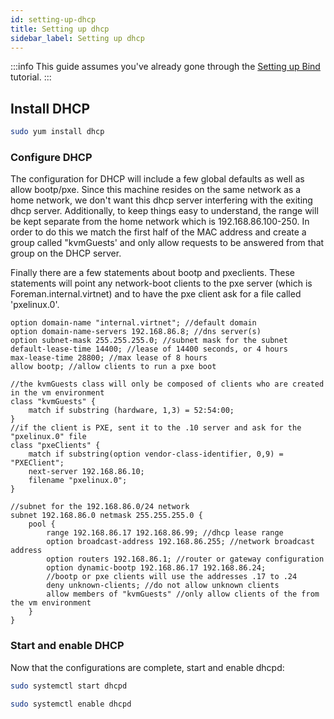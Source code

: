 ```yaml
---
id: setting-up-dhcp
title: Setting up dhcp
sidebar_label: Setting up dhcp
---
```

:::info
This guide assumes you've already gone through the [Setting up Bind](setting-up-bind.md) tutorial.
:::

## Install DHCP
```bash
sudo yum install dhcp
```

### Configure DHCP
The configuration for DHCP will include a few global defaults as well as allow bootp/pxe. Since this machine resides on the same network as a home network, we don't want this dhcp server interfering with the exiting dhcp server. Additionally, to keep things easy to understand, the range will be kept separate from the home network which is 192.168.86.100-250. In order to do this we match the first half of the MAC address and create a group called "kvmGuests' and only allow requests to be answered from that group on the DHCP server.

Finally there are a few statements about bootp and pxeclients. These statements will point any network-boot clients to the pxe server (which is Foreman.internal.virtnet) and to have the pxe client ask for a file called 'pxelinux.0'.

```clike title="/etc/dhcp/dhcpd.conf"
option domain-name "internal.virtnet"; //default domain
option domain-name-servers 192.168.86.8; //dns server(s)
option subnet-mask 255.255.255.0; //subnet mask for the subnet
default-lease-time 14400; //lease of 14400 seconds, or 4 hours
max-lease-time 28800; //max lease of 8 hours
allow bootp; //allow clients to run a pxe boot

//the kvmGuests class will only be composed of clients who are created in the vm environment
class "kvmGuests" {
    match if substring (hardware, 1,3) = 52:54:00;
}
//if the client is PXE, sent it to the .10 server and ask for the "pxelinux.0" file
class "pxeClients" {
    match if substring(option vendor-class-identifier, 0,9) = "PXEClient";
    next-server 192.168.86.10;
    filename "pxelinux.0";
}

//subnet for the 192.168.86.0/24 network
subnet 192.168.86.0 netmask 255.255.255.0 {
    pool {
        range 192.168.86.17 192.168.86.99; //dhcp lease range
        option broadcast-address 192.168.86.255; //network broadcast address
        option routers 192.168.86.1; //router or gateway configuration
        option dynamic-bootp 192.168.86.17 192.168.86.24;
        //bootp or pxe clients will use the addresses .17 to .24
        deny unknown-clients; //do not allow unknown clients
        allow members of "kvmGuests" //only allow clients of the from the vm environment
    }
}
```

### Start and enable DHCP
Now that the configurations are complete, start and enable dhcpd:

```bash
sudo systemctl start dhcpd
```
```bash
sudo systemctl enable dhcpd
```